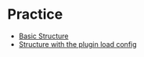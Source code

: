# Practice


- [Basic Structure](basic-structure/)
- [Structure with the plugin load config](structure-load-config/)
